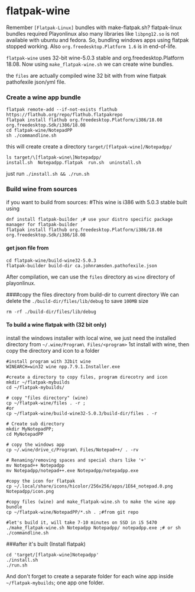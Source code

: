 # flatpak-wine

Remember `[Flatpak-Linux]` bundles with make-flatpak.sh? flatpak-linux bundles required Playonlinux also many libraries like `libpng12.so` is not available with ubuntu and fedora. So, bundling windows apps using flatpak stopped working. Also `org.freedesktop.Platform 1.6` is in end-of-life.

`flatpak-wine` uses 32-bit wine-5.0.3 stable and org.freedesktop.Platform 18.08. Now using `make_flatpak-wine.sh` we can create wine bundles.

the `files` are actually compiled wine 32 bit with  from wine flatpak pathofexile json/yml file.

### Create a wine app bundle
```
flatpak remote-add --if-not-exists flathub https://flathub.org/repo/flathub.flatpakrepo
flatpak install flathub org.freedesktop.Platform/i386/18.08 org.freedesktop.Sdk/i386/18.08
cd flatpak-wine/NotepadPP
sh ./commandline.sh
```
this will create create a directory `target/[flatpak-wine]/Notepadpp/`
```
ls target/\[flatpak-wine\]Notepadpp/
install.sh  Notepadpp.flatpak  run.sh  uninstall.sh
```
just run `./install.sh && ./run.sh` 

### Build wine from sources
if you want to build from sources:
#This wine is i386 with 5.0.3 stable built using 
```
dnf install flatpak-builder ;# use your distro specific package manager for flatpak-builder
flatpak install flathub org.freedesktop.Platform/i386/18.08 org.freedesktop.Sdk/i386/18.08
```
#### get json file from 

```
cd flatpak-wine/build-wine32-5.0.3
flatpak-builder build-dir ca.johnramsden.pathofexile.json
```
After compilation, we can use the `files` directory as `wine` directory of playonlinux.

####copy the files directory from build-dir to current directory
We can delete the `./build-dir/files/lib/debug` to save `100MB` size
```
rm -rf ./build-dir/files/lib/debug
```

#### To build a wine flatpak with (32 bit only)
install the windows installer with local wine, we just need the installed directory from `~/.wine/Program\ Files/<program>`
1st install with wine, then copy the directory and icon to a folder
```
#install program with 32bit wine
WINEARCH=win32 wine npp.7.9.1.Installer.exe

#create a directory to copy files, program direcotry and icon
mkdir ~/flatpak-mybuilds
cd ~/flatpak-mybuilds/

# copy "files directory" (wine)
cp ~/flatpak-wine/files . -r ; 
#or 
cp ~/flatpak-wine/build-wine32-5.0.3/build-dir/files . -r

# Create sub directory
mkdir MyNotepadPP;
cd MyNotepadPP

# copy the windows app
cp ~/.wine/drive_c/Program\ Files/Notepad++/ . -rv

# Renaming/removing spaces and special chars like '+'
mv Notepad++ Notepadpp
mv Notepadpp/notepad++.exe Notepadpp/notepadpp.exe

#copy the icon for flatpak
cp ~/.local/share/icons/hicolor/256x256/apps/1E64_notepad.0.png Notepadpp/icon.png

#copy files (wine) and make_flatpak-wine.sh to make the wine app bundle
cp ~/flatpak-wine/NotepadPP/*.sh . ;#from git repo

#let's build it, will take 7-10 minutes on SSD in i5 5470
./make_flatpak-wine.sh Notepadpp Notepadpp/ notepadpp.exe ;# or sh ./commandline.sh
```

###after it's built (Install flatpak)
```
cd 'target/[flatpak-wine]Notepadpp'
./install.sh
./run.sh
```
And don't forget to create a separate folder for each wine app inside `~/flatpak-mybuilds`; one app one folder.
